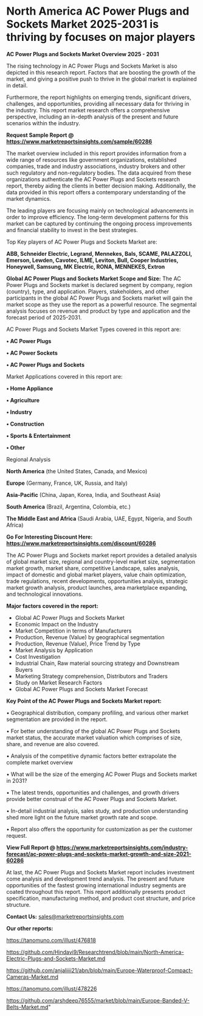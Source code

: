 # North America AC Power Plugs and Sockets Market 2025-2031 is thriving by focuses on major players

<Strong> AC Power Plugs and Sockets Market Overview 2025 - 2031</strong>

The rising technology in AC Power Plugs and Sockets Market is also depicted in this research report. Factors that are boosting the growth of the market, and giving a positive push to thrive in the global market is explained in detail.

Furthermore, the report highlights on emerging trends, significant drivers, challenges, and opportunities, providing all necessary data for thriving in the industry. This report market research offers a comprehensive perspective, including an in-depth analysis of the present and future scenarios within the industry.

<strong>Request Sample Report @ <a href=https://www.marketreportsinsights.com/sample/60286>https://www.marketreportsinsights.com/sample/60286</a></strong>

The market overview included in this report provides information from a wide range of resources like government organizations, established companies, trade and industry associations, industry brokers and other such regulatory and non-regulatory bodies. The data acquired from these organizations authenticate the AC Power Plugs and Sockets research report, thereby aiding the clients in better decision making. Additionally, the data provided in this report offers a contemporary understanding of the market dynamics.

The leading players are focusing mainly on technological advancements in order to improve efficiency. The long-term development patterns for this market can be captured by continuing the ongoing process improvements and financial stability to invest in the best strategies.

Top Key players of AC Power Plugs and Sockets Market are:

<strong>ABB, Schneider Electric, Legrand, Mennekes, Bals, SCAME, PALAZZOLI, Emerson, Lewden, Cavotec, ILME, Leviton, Bull, Cooper Industries, Honeywell, Samsung, MK Electric, RONA, MENNEKES, Extron</strong>

<strong><b>Global AC Power Plugs and Sockets Market Scope and Size:</b></strong>
The AC Power Plugs and Sockets market is declared segment by company, region (country), type, and application. Players, stakeholders, and other participants in the global AC Power Plugs and Sockets market will gain the market scope as they use the report as a powerful resource. The segmental analysis focuses on revenue and product by type and application and the forecast period of 2025-2031.

AC Power Plugs and Sockets Market Types covered in this report are:

<strong>• AC Power Plugs

• AC Power Sockets

• AC Power Plugs and Sockets</strong>

Market Applications covered in this report are:

<strong>• Home Appliance

• Agriculture

• Industry

• Construction

• Sports & Entertainment

• Other</strong> 

Regional Analysis

<strong>North America</strong> (the United States, Canada, and Mexico)

<strong>Europe</strong> (Germany, France, UK, Russia, and Italy)

<strong>Asia-Pacific</strong> (China, Japan, Korea, India, and Southeast Asia)

<strong>South America</strong> (Brazil, Argentina, Colombia, etc.)

<strong>The Middle East and Africa</strong> (Saudi Arabia, UAE, Egypt, Nigeria, and South Africa)

<strong>Go For Interesting Discount Here: <a href=https://www.marketreportsinsights.com/discount/60286>https://www.marketreportsinsights.com/discount/60286</a></strong>

The AC Power Plugs and Sockets market report provides a detailed analysis of global market size, regional and country-level market size, segmentation market growth, market share, competitive Landscape, sales analysis, impact of domestic and global market players, value chain optimization, trade regulations, recent developments, opportunities analysis, strategic market growth analysis, product launches, area marketplace expanding, and technological innovations.

<strong><b>Major factors covered in the report:</b></strong>
<ul>
  <li>Global AC Power Plugs and Sockets Market </li>
  <li>Economic Impact on the Industry</li>
  <li>Market Competition in terms of Manufacturers</li>
  <li>Production, Revenue (Value) by geographical segmentation</li>
  <li>Production, Revenue (Value), Price Trend by Type</li>
  <li>Market Analysis by Application</li>
  <li>Cost Investigation</li>
  <li>Industrial Chain, Raw material sourcing strategy and Downstream Buyers</li>
  <li>Marketing Strategy comprehension, Distributors and Traders</li>
  <li>Study on Market Research Factors</li>
  <li>Global AC Power Plugs and Sockets Market Forecast</li>
</ul>

<strong><b>Key Point of the AC Power Plugs and Sockets Market report:</b></strong>

• Geographical distribution, company profiling, and various other market segmentation are provided in the report.

• For better understanding of the global AC Power Plugs and Sockets market status, the accurate market valuation which comprises of size, share, and revenue are also covered.

• Analysis of the competitive dynamic factors better extrapolate the complete market overview

• What will be the size of the emerging AC Power Plugs and Sockets market in 2031?

• The latest trends, opportunities and challenges, and growth drivers provide better construal of the AC Power Plugs and Sockets Market.

• In-detail industrial analysis, sales study, and production understanding shed more light on the future market growth rate and scope.

• Report also offers the opportunity for customization as per the customer request.

<strong><b>View Full Report @ <a href=https://www.marketreportsinsights.com/industry-forecast/ac-power-plugs-and-sockets-market-growth-and-size-2021-60286>https://www.marketreportsinsights.com/industry-forecast/ac-power-plugs-and-sockets-market-growth-and-size-2021-60286</a></b></strong>


At last, the AC Power Plugs and Sockets Market report includes investment come analysis and development trend analysis. The present and future opportunities of the fastest growing international industry segments are coated throughout this report. This report additionally presents product specification, manufacturing method, and product cost structure, and price structure.

<strong>Contact Us:</strong>
sales@marketreportsinsights.com

<strong>Our other reports:</strong>

<a href=https://tanomuno.com/illust/476818>https://tanomuno.com/illust/476818</a>

<a href=https://github.com/Hindavi9/Researchtrend/blob/main/North-America-Electric-Plugs-and-Sockets-Market.md>https://github.com/Hindavi9/Researchtrend/blob/main/North-America-Electric-Plugs-and-Sockets-Market.md</a>

<a href=https://github.com/anjaliiii21/abn/blob/main/Europe-Waterproof-Compact-Cameras-Market.md>https://github.com/anjaliiii21/abn/blob/main/Europe-Waterproof-Compact-Cameras-Market.md</a>

<a href=https://tanomuno.com/illust/478226>https://tanomuno.com/illust/478226</a>

<a href=https://github.com/arshdeep76555/market/blob/main/Europe-Banded-V-Belts-Market.md>https://github.com/arshdeep76555/market/blob/main/Europe-Banded-V-Belts-Market.md</a>"

